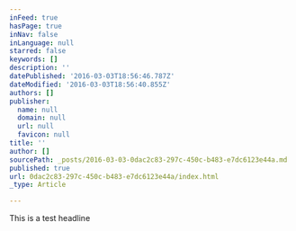 ```yaml
---
inFeed: true
hasPage: true
inNav: false
inLanguage: null
starred: false
keywords: []
description: ''
datePublished: '2016-03-03T18:56:46.787Z'
dateModified: '2016-03-03T18:56:40.855Z'
authors: []
publisher:
  name: null
  domain: null
  url: null
  favicon: null
title: ''
author: []
sourcePath: _posts/2016-03-03-0dac2c83-297c-450c-b483-e7dc6123e44a.md
published: true
url: 0dac2c83-297c-450c-b483-e7dc6123e44a/index.html
_type: Article

---
```

This is a test headline